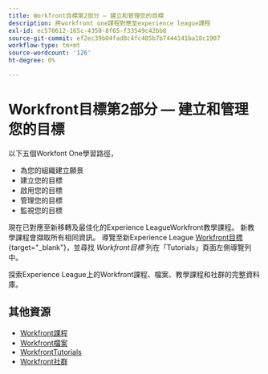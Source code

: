 ```yaml
---
title: Workfront目標第2部分 — 建立和管理您的目標
description: 將workfront one課程對應至experience league課程
exl-id: ec570612-165c-4350-8f65-f33549c42bb8
source-git-commit: ef2ec39b04fad8c4fc485b7b7444141ba18c1907
workflow-type: tm+mt
source-wordcount: '126'
ht-degree: 0%

---
```


# Workfront目標第2部分 — 建立和管理您的目標

以下五個Workfont One學習路徑，

* 為您的組織建立願景
* 建立您的目標
* 啟用您的目標
* 管理您的目標
* 監視您的目標

現在已對應至新移轉及最佳化的Experience LeagueWorkfront教學課程。  新教學課程會擷取所有相同資訊。 導覽至新Experience League [Workfront目標](https://experienceleague.adobe.com/docs/workfront-learn/tutorials-workfront/workfront-goals/establish-a-vision-and-strategy/align-groups-and-teams-to-the-strategy.html?lang=en){target="_blank"}，並尋找 *Workfront目標* 列在「Tutorials」頁面左側導覽列中。

探索Experience League上的Workfront課程、檔案、教學課程和社群的完整資料庫。


## 其他資源

* [Workfront課程](https://experienceleague.adobe.com/?lang=en&amp;Solution=Workfront#courses)
* [Workfront檔案](https://experienceleague.adobe.com/docs/workfront.html)
* [WorkfrontTutorials](https://experienceleague.adobe.com/docs/workfront-learn/tutorials-workfront/home.html)
* [Workfront社群](https://experienceleaguecommunities.adobe.com/t5/workfront/ct-p/workfront)
